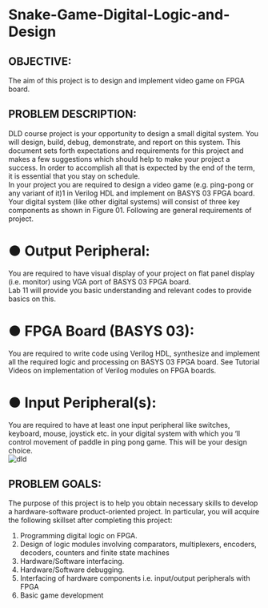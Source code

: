 # Snake-Game-Digital-Logic-and-Design
## OBJECTIVE: 
The aim of this project is to design and implement video game on FPGA board. 
 
## PROBLEM DESCRIPTION:   
DLD course project is your opportunity  to design a small digital 
system. You will design, build, debug, demonstrate, and report on this system. This document 
sets  forth  expectations  and  requirements  for  this  project  and  makes  a  few  suggestions  which 
should help to make your project a success. In order to accomplish all that is expected by the end 
of the term, it is essential that you stay on schedule.  
In your project you are required to design a video game (e.g. ping-pong or any variant of it)1 in 
Verilog HDL and implement on  BASYS 03 FPGA board. Your digital system (like other digital 
systems)  will  consist  of  three  key  components  as  shown  in  Figure  01.  Following  are  general 
requirements of project. 
# ● Output Peripheral: 
You are required to have visual display of your project on flat panel 
display (i.e. monitor) using VGA port of BASYS 03 FPGA board.  
Lab 11 will provide you basic understanding and relevant codes to provide basics on this. 
 
# ● FPGA Board (BASYS 03):
You are required to write code using Verilog HDL, synthesize 
and implement all the required logic and processing on BASYS 03 FPGA board. 
See Tutorial Videos on implementation of Verilog modules on FPGA boards. 
 
# ● Input Peripheral(s): 
You are required to have at least one input peripheral like switches, 
keyboard, mouse, joystick etc. in your digital system with which you ‘ll control movement 
of paddle in ping pong game. This will be your design choice.  
![dld](https://user-images.githubusercontent.com/60126292/150653000-085fc68d-5140-4e51-b239-ef2885a85b80.PNG)
## PROBLEM GOALS:   
The purpose of this project is to help you obtain necessary skills to develop a hardware-software 
product-oriented  project.  In  particular,  you will  acquire  the following  skillset  after completing 
this project:  
1. Programming digital logic on FPGA. 
2. Design of logic modules involving comparators, multiplexers, encoders, decoders, 
counters and finite state machines 
3. Hardware/Software interfacing.   
4. Hardware/Software debugging.   
5. Interfacing of hardware components i.e. input/output peripherals with FPGA 
6. Basic game development 
